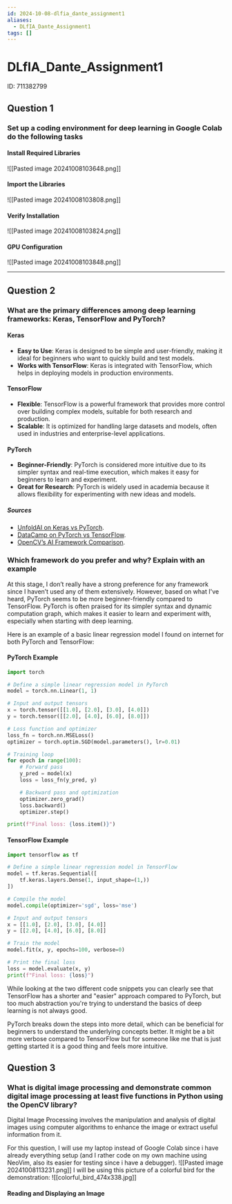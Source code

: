 ```yaml
---
id: 2024-10-08-dlfia_dante_assignment1
aliases:
  - DLfIA_Dante_Assignment1
tags: []
---
```


# DLfIA_Dante_Assignment1

ID: 711382799

## Question 1

### Set up a coding environment for deep learning in Google Colab do the following tasks

#### Install Required Libraries

![[Pasted image 20241008103648.png]]

#### Import the Libraries

![[Pasted image 20241008103808.png]]

#### Verify Installation

![[Pasted image 20241008103824.png]]

#### GPU Configuration

![[Pasted image 20241008103848.png]]

---

## Question 2

### What are the primary differences among deep learning frameworks: Keras, TensorFlow and PyTorch?

#### Keras

- **Easy to Use**: Keras is designed to be simple and user-friendly, making it ideal for beginners who want to quickly build and test models.
- **Works with TensorFlow**: Keras is integrated with TensorFlow, which helps in deploying models in production environments.

#### TensorFlow

- **Flexible**: TensorFlow is a powerful framework that provides more control over building complex models, suitable for both research and production.
- **Scalable**: It is optimized for handling large datasets and models, often used in industries and enterprise-level applications.

#### PyTorch

- **Beginner-Friendly**: PyTorch is considered more intuitive due to its simpler syntax and real-time execution, which makes it easy for beginners to learn and experiment.
- **Great for Research**: PyTorch is widely used in academia because it allows flexibility for experimenting with new ideas and models.

##### Sources

- [UnfoldAI on Keras vs PyTorch](https://unfoldai.com/keras-vs-pytorch-in-2024/).
- [DataCamp on PyTorch vs TensorFlow](https://www.datacamp.com/tutorial/pytorch-vs-tensorflow-vs-keras).
- [OpenCV’s AI Framework Comparison](https://opencv.org/blog/pytorch-vs-tensorflow/).

### Which framework do you prefer and why? Explain with an example

At this stage, I don’t really have a strong preference for any framework since I haven’t used any of them extensively. However, based on what I've heard, PyTorch seems to be more beginner-friendly compared to TensorFlow. PyTorch is often praised for its simpler syntax and dynamic computation graph, which makes it easier to learn and experiment with, especially when starting with deep learning.

Here is an example of a basic linear regression model I found on internet for both PyTorch and TensorFlow:

#### PyTorch Example

```py
import torch

# Define a simple linear regression model in PyTorch
model = torch.nn.Linear(1, 1)

# Input and output tensors
x = torch.tensor([[1.0], [2.0], [3.0], [4.0]])
y = torch.tensor([[2.0], [4.0], [6.0], [8.0]])

# Loss function and optimizer
loss_fn = torch.nn.MSELoss()
optimizer = torch.optim.SGD(model.parameters(), lr=0.01)

# Training loop
for epoch in range(100):
    # Forward pass
    y_pred = model(x)
    loss = loss_fn(y_pred, y)

    # Backward pass and optimization
    optimizer.zero_grad()
    loss.backward()
    optimizer.step()

print(f"Final loss: {loss.item()}")
```

#### TensorFlow Example

```py
import tensorflow as tf

# Define a simple linear regression model in TensorFlow
model = tf.keras.Sequential([
    tf.keras.layers.Dense(1, input_shape=(1,))
])

# Compile the model
model.compile(optimizer='sgd', loss='mse')

# Input and output tensors
x = [[1.0], [2.0], [3.0], [4.0]]
y = [[2.0], [4.0], [6.0], [8.0]]

# Train the model
model.fit(x, y, epochs=100, verbose=0)

# Print the final loss
loss = model.evaluate(x, y)
print(f"Final loss: {loss}")
```

While looking at the two different code snippets you can clearly see that TensorFlow has a shorter and "easier" approach compared to PyTorch, but too much abstraction you're trying to understand the basics of deep learning is not always good.

PyTorch breaks down the steps into more detail, which can be beneficial for beginners to understand the underlying concepts better. It might be a bit more verbose compared to TensorFlow but for someone like me that is just getting started it is a good thing and feels more intuitive.

## Question 3

### What is digital image processing and demonstrate common digital image processing at least five functions in Python using the OpenCV library?

Digital Image Processing involves the manipulation and analysis of digital images using computer algorithms to enhance the image or extract useful information from it.

For this question, I will use my laptop instead of Google Colab since i have already everything setup (and I rather code on my own machine using NeoVim, also its easier for testing since i have a debugger).
![[Pasted image 20241008113231.png]]
I will be using this picture of a colorful bird for the demonstration:
![[colorful_bird_474x338.jpg]]

#### Reading and Displaying an Image
